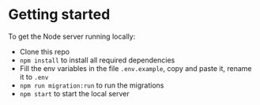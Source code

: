 # Getting started

To get the Node server running locally:

- Clone this repo
- `npm install` to install all required dependencies
- Fill the env variables in the file `.env.example`, copy and paste it, rename it to `.env`
- `npm run migration:run` to run the migrations
- `npm start` to start the local server